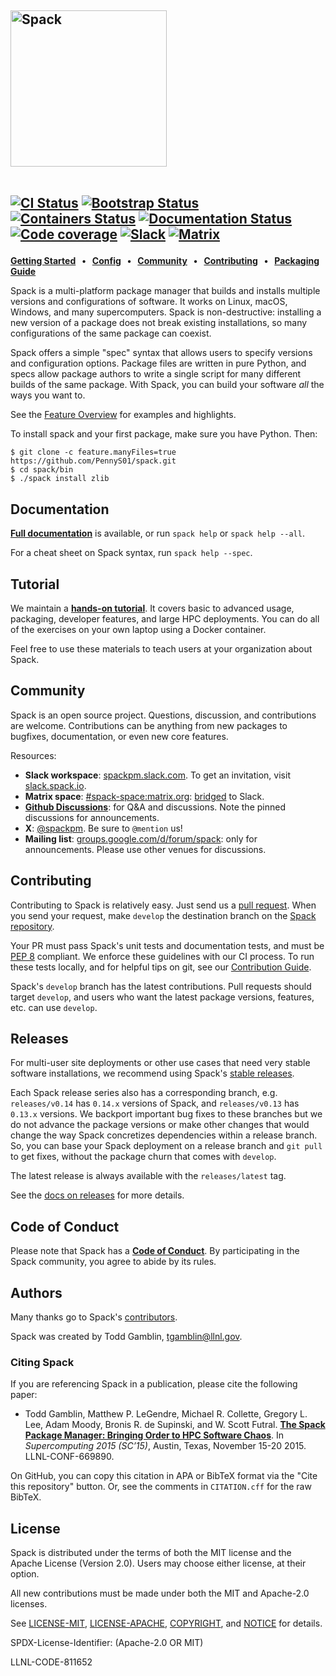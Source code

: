 <div align="left">

<h2>
<picture>
  <source media="(prefers-color-scheme: dark)" srcset="https://cdn.rawgit.com/spack/spack/develop/share/spack/logo/spack-logo-white-text.svg" width="250">
  <source media="(prefers-color-scheme: light)" srcset="https://cdn.rawgit.com/spack/spack/develop/share/spack/logo/spack-logo-text.svg" width="250">
  <img alt="Spack" src="https://cdn.rawgit.com/spack/spack/develop/share/spack/logo/spack-logo-text.svg" width="250">
</picture>

<br>
<br clear="all">

<a href="https://github.com/spack/spack/actions/workflows/ci.yml"><img src="https://github.com/spack/spack/workflows/ci/badge.svg" alt="CI Status"></a>
<a href="https://github.com/spack/spack/actions/workflows/bootstrapping.yml"><img src="https://github.com/spack/spack/actions/workflows/bootstrap.yml/badge.svg" alt="Bootstrap Status"></a>
<a href="https://github.com/spack/spack/actions/workflows/build-containers.yml"><img src="https://github.com/spack/spack/actions/workflows/build-containers.yml/badge.svg" alt="Containers Status"></a>
<a href="https://spack.readthedocs.io"><img src="https://readthedocs.org/projects/spack/badge/?version=latest" alt="Documentation Status"></a>
<a href="https://codecov.io/gh/spack/spack"><img src="https://codecov.io/gh/spack/spack/branch/develop/graph/badge.svg" alt="Code coverage"/></a>
<a href="https://slack.spack.io"><img src="https://slack.spack.io/badge.svg" alt="Slack"/></a>
<a href="https://matrix.to/#/#spack-space:matrix.org"><img src="https://img.shields.io/matrix/spack-space%3Amatrix.org?label=matrix" alt="Matrix"/></a>

</h2>

**[Getting Started] &nbsp; • &nbsp; [Config] &nbsp; • &nbsp; [Community] &nbsp; • &nbsp; [Contributing] &nbsp; • &nbsp; [Packaging Guide]**

[Getting Started]: https://spack.readthedocs.io/en/latest/getting_started.html
[Config]: https://spack.readthedocs.io/en/latest/configuration.html
[Community]: #community
[Contributing]: https://spack.readthedocs.io/en/latest/contribution_guide.html
[Packaging Guide]: https://spack.readthedocs.io/en/latest/packaging_guide.html

</div>

Spack is a multi-platform package manager that builds and installs
multiple versions and configurations of software. It works on Linux,
macOS, Windows, and many supercomputers. Spack is non-destructive: installing a
new version of a package does not break existing installations, so many
configurations of the same package can coexist.

Spack offers a simple "spec" syntax that allows users to specify versions
and configuration options. Package files are written in pure Python, and
specs allow package authors to write a single script for many different
builds of the same package.  With Spack, you can build your software
*all* the ways you want to.

See the
[Feature Overview](https://spack.readthedocs.io/en/latest/features.html)
for examples and highlights.

To install spack and your first package, make sure you have Python.
Then:

    $ git clone -c feature.manyFiles=true https://github.com/PennyS01/spack.git
    $ cd spack/bin
    $ ./spack install zlib

Documentation
----------------

[**Full documentation**](https://spack.readthedocs.io/) is available, or
run `spack help` or `spack help --all`.

For a cheat sheet on Spack syntax, run `spack help --spec`.

Tutorial
----------------

We maintain a
[**hands-on tutorial**](https://spack.readthedocs.io/en/latest/tutorial.html).
It covers basic to advanced usage, packaging, developer features, and large HPC
deployments.  You can do all of the exercises on your own laptop using a
Docker container.

Feel free to use these materials to teach users at your organization
about Spack.

Community
------------------------

Spack is an open source project.  Questions, discussion, and
contributions are welcome. Contributions can be anything from new
packages to bugfixes, documentation, or even new core features.

Resources:

* **Slack workspace**: [spackpm.slack.com](https://spackpm.slack.com).
  To get an invitation, visit [slack.spack.io](https://slack.spack.io).
* **Matrix space**: [#spack-space:matrix.org](https://matrix.to/#/#spack-space:matrix.org):
  [bridged](https://github.com/matrix-org/matrix-appservice-slack#matrix-appservice-slack) to Slack.
* [**Github Discussions**](https://github.com/spack/spack/discussions):
  for Q&A and discussions. Note the pinned discussions for announcements.
* **X**: [@spackpm](https://twitter.com/spackpm). Be sure to
  `@mention` us!
* **Mailing list**: [groups.google.com/d/forum/spack](https://groups.google.com/d/forum/spack):
  only for announcements. Please use other venues for discussions.

Contributing
------------------------
Contributing to Spack is relatively easy.  Just send us a
[pull request](https://help.github.com/articles/using-pull-requests/).
When you send your request, make ``develop`` the destination branch on the
[Spack repository](https://github.com/spack/spack).

Your PR must pass Spack's unit tests and documentation tests, and must be
[PEP 8](https://www.python.org/dev/peps/pep-0008/) compliant.  We enforce
these guidelines with our CI process. To run these tests locally, and for
helpful tips on git, see our
[Contribution Guide](https://spack.readthedocs.io/en/latest/contribution_guide.html).

Spack's `develop` branch has the latest contributions. Pull requests
should target `develop`, and users who want the latest package versions,
features, etc. can use `develop`.

Releases
--------

For multi-user site deployments or other use cases that need very stable
software installations, we recommend using Spack's
[stable releases](https://github.com/spack/spack/releases).

Each Spack release series also has a corresponding branch, e.g.
`releases/v0.14` has `0.14.x` versions of Spack, and `releases/v0.13` has
`0.13.x` versions. We backport important bug fixes to these branches but
we do not advance the package versions or make other changes that would
change the way Spack concretizes dependencies within a release branch.
So, you can base your Spack deployment on a release branch and `git pull`
to get fixes, without the package churn that comes with `develop`.

The latest release is always available with the `releases/latest` tag.

See the [docs on releases](https://spack.readthedocs.io/en/latest/developer_guide.html#releases)
for more details.

Code of Conduct
------------------------

Please note that Spack has a
[**Code of Conduct**](.github/CODE_OF_CONDUCT.md). By participating in
the Spack community, you agree to abide by its rules.

Authors
----------------
Many thanks go to Spack's [contributors](https://github.com/spack/spack/graphs/contributors).

Spack was created by Todd Gamblin, tgamblin@llnl.gov.

### Citing Spack

If you are referencing Spack in a publication, please cite the following paper:

 * Todd Gamblin, Matthew P. LeGendre, Michael R. Collette, Gregory L. Lee,
   Adam Moody, Bronis R. de Supinski, and W. Scott Futral.
   [**The Spack Package Manager: Bringing Order to HPC Software Chaos**](https://www.computer.org/csdl/proceedings/sc/2015/3723/00/2807623.pdf).
   In *Supercomputing 2015 (SC’15)*, Austin, Texas, November 15-20 2015. LLNL-CONF-669890.

On GitHub, you can copy this citation in APA or BibTeX format via the "Cite this repository"
button. Or, see the comments in `CITATION.cff` for the raw BibTeX.

License
----------------

Spack is distributed under the terms of both the MIT license and the
Apache License (Version 2.0). Users may choose either license, at their
option.

All new contributions must be made under both the MIT and Apache-2.0
licenses.

See [LICENSE-MIT](https://github.com/spack/spack/blob/develop/LICENSE-MIT),
[LICENSE-APACHE](https://github.com/spack/spack/blob/develop/LICENSE-APACHE),
[COPYRIGHT](https://github.com/spack/spack/blob/develop/COPYRIGHT), and
[NOTICE](https://github.com/spack/spack/blob/develop/NOTICE) for details.

SPDX-License-Identifier: (Apache-2.0 OR MIT)

LLNL-CODE-811652

